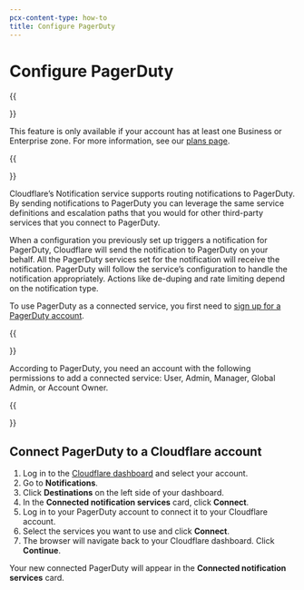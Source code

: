 ```yaml
---
pcx-content-type: how-to
title: Configure PagerDuty
---
```


# Configure PagerDuty

{{<Aside>}}

This feature is only available if your account has at least one Business or Enterprise zone. For more information, see our [plans page](https://www.cloudflare.com/teams-pricing/).

{{</Aside>}}

Cloudflare’s Notification service supports routing notifications to PagerDuty. By sending notifications to PagerDuty you can leverage the same service definitions and escalation paths that you would for other third-party services that you connect to PagerDuty.

When a configuration you previously set up triggers a notification for PagerDuty, Cloudflare will send the notification to PagerDuty on your behalf. All the PagerDuty services set for the notification will receive the notification. PagerDuty will follow the service’s configuration to handle the notification appropriately. Actions like de-duping and rate limiting depend on the notification type.

To use PagerDuty as a connected service, you first need to [sign up for a PagerDuty account](https://www.pagerduty.com/sign-up/).

{{<Aside type="note">}}

According to PagerDuty, you need an account with the following permissions to add a connected service: User, Admin, Manager, Global Admin, or Account Owner.

{{</Aside>}}

## Connect PagerDuty to a Cloudflare account

1. Log in to the [Cloudflare dashboard](https://dash.cloudflare.com/login) and select your account.
2. Go to **Notifications**.
3. Click **Destinations** on the left side of your dashboard.
4. In the **Connected notification services** card, click **Connect**.
5. Log in to your PagerDuty account to connect it to your Cloudflare account.
6. Select the services you want to use and click **Connect**.
7. The browser will navigate back to your Cloudflare dashboard. Click **Continue**.

Your new connected PagerDuty will appear in the **Connected notification services** card.
